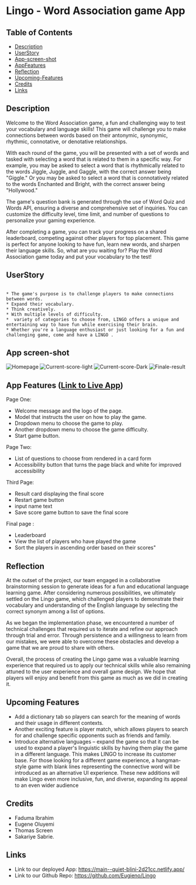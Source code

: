 # Lingo - Word Association game App

##  Table of Contents
* [Description](#Description) 
* [UserStory](#UserStory) 
* [App-screen-shot](#App-screen-shot)
* [AppFeatures](#AppFeatures)
* [Reflection ](#Reflection )
* [Upcoming-Features](#Upcoming-Features)
* [Credits](#Credits)
* [Links ](#Links)


## Description 
Welcome to the Word Association game, a fun and challenging way to test your vocabulary and language skills! This game will challenge you to make connections between words based on their antonymic, synonymic, rhythmic, connotative, or denotative relationships.

With each round of the game, you will be presented with a set of words and tasked with selecting a word that is related to them in a specific way. For example, you may be asked to select a word that is rhythmically related to the words Jiggle, Juggle, and Gaggle, with the correct answer being "Giggle." Or you may be asked to select a word that is connotatively related to the words Enchanted and Bright, with the correct answer being "Hollywood."

The game's question bank is generated through the use of Word Quiz and Words API, ensuring a diverse and comprehensive set of inquiries. You can customize the difficulty level, time limit, and number of questions to personalize your gaming experience.

After completing a game, you can track your progress on a shared leaderboard, competing against other players for top placement. This game is perfect for anyone looking to have fun, learn new words, and sharpen their language skills. So, what are you waiting for? Play the Word Association game today and put your vocabulary to the test!
## UserStory 
```
 
* The game's purpose is to challenge players to make connections between words. 
* Expand their vocabulary.
* Think creatively. 
* With multiple levels of difficulty.
*  variety of categories to choose from, LINGO offers a unique and entertaining way to have fun while exercising their brain.
* Whether you're a language enthusiast or just looking for a fun and challenging game, come and have a LINGO .

```
## App screen-shot
![Homepage](https://user-images.githubusercontent.com/102771343/229093243-ce467bbf-e6c4-43b0-a91e-fbb700e70dce.png)
![Current-score-light](https://user-images.githubusercontent.com/102771343/229093272-14022bbe-3502-46f2-87e6-16b1b3c23454.png)
![Current-score-Dark](https://user-images.githubusercontent.com/102771343/229093300-a2bda077-73cd-4ea1-abff-33bec9859ee8.png)
![Finale-result](https://user-images.githubusercontent.com/102771343/229093328-4ebe1333-dc7f-48ab-913e-4d44fb414dda.png)

## App Features ([Link to Live App](https://main--quiet-blini-2d21cc.netlify.app/))

Page One:

* Welcome message and the logo of the page.
* Model that instructs the user on how to play the game.
* Dropdown menu to choose the game to play.
* Another dropdown menu to choose the game difficulty.
* Start game button.

Page Two:

* List of questions to choose from rendered in a card form
* Accessibility button that turns the page black and white for improved accessibility

Third Page:

* Result card displaying the final score
* Restart game button
* input name text
* Save score game button to save the final score

Final page :

* Leaderboard
* View the list of players who have played the game
* Sort the players in ascending order based on their scores"

## Reflection 
At the outset of the project, our team engaged in a collaborative brainstorming session to generate ideas for a fun and educational language learning game. After considering numerous possibilities, we ultimately settled on the Lingo game, which challenged players to demonstrate their vocabulary and understanding of the English language by selecting the correct synonym among a list of options.

As we began the implementation phase, we encountered a number of technical challenges that required us to iterate and refine our approach through trial and error. Through persistence and a willingness to learn from our mistakes, we were able to overcome these obstacles and develop a game that we are proud to share with others.

Overall, the process of creating the Lingo game was a valuable learning experience that required us to apply our technical skills while also remaining attuned to the user experience and overall game design. We hope that players will enjoy and benefit from this game as much as we did in creating it.

## Upcoming Features

* Add a dictionary tab so players can search for the meaning of words and their usage in different contexts. 
* Another exciting feature is player match, which allows players to search for and challenge specific opponents such as friends and family. 
* Introduce alternative languages – expand the game so that it can be used to expand a player's linguistic skills by having them play the game in a different language. This makes LINGO to increase its customer base.
For those looking for a different game experience, a hangman-style game with blank lines representing the connective word will be introduced as an alternative UI experience. 
These new additions will make Lingo even more inclusive, fun, and diverse, expanding its appeal to an even wider audience

## Credits 
* Faduma Ibrahim
* Eugene Oluyemi 
* Thomas Screen
* Sakariye Sabrie.

## Links 

* Link to our deployed App: https://main--quiet-blini-2d21cc.netlify.app/
* Link to our Github Repo: https://github.com/Eugieno/Lingo